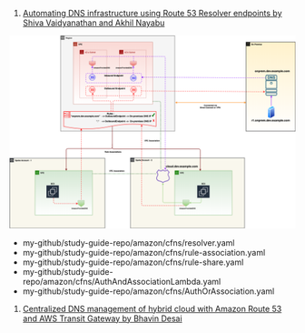 
1. [Automating DNS infrastructure using Route 53 Resolver endpoints by Shiva Vaidyanathan and Akhil Nayabu](https://aws.amazon.com/blogs/networking-and-content-delivery/automating-dns-infrastructure-using-route-53-resolver-endpoints/)

<img src="./images/aws-networking-hybrid-architecure-1.png" title="aws-networking-hybrid-architecure-1.png" width="900"/>

- my-github/study-guide-repo/amazon/cfns/resolver.yaml
- my-github/study-guide-repo/amazon/cfns/rule-association.yaml
- my-github/study-guide-repo/amazon/cfns/rule-share.yaml
- my-github/study-guide-repo/amazon/cfns/AuthAndAssociationLambda.yaml
- my-github/study-guide-repo/amazon/cfns/AuthOrAssociation.yaml

1. [Centralized DNS management of hybrid cloud with Amazon Route 53 and AWS Transit Gateway by Bhavin Desai](https://aws.amazon.com/blogs/networking-and-content-delivery/centralized-dns-management-of-hybrid-cloud-with-amazon-route-53-and-aws-transit-gateway/)
